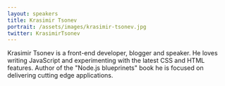 ```yaml
---
layout: speakers
title: Krasimir Tsonev
portrait: /assets/images/krasimir-tsonev.jpg
twitter: KrasimirTsonev
---
```


Krasimir Tsonev is a front-end developer, blogger and speaker. He loves writing JavaScript and experimenting with the latest CSS and HTML features. Author of the "Node.js blueprinets" book he is focused on delivering cutting edge applications.
